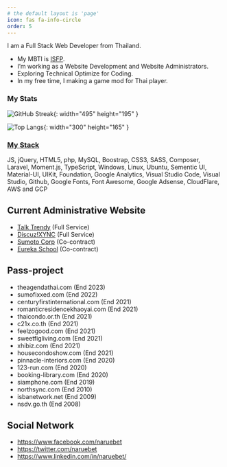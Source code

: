 ```yaml
---
# the default layout is 'page'
icon: fas fa-info-circle
order: 5
---
```

I am a Full Stack Web Developer from Thailand.
  - My MBTI is [ISFP](https://www.16personalities.com/isfp-personality).
  - I’m working as a Website Development and Website Administrators.
  - Exploring Technical Optimize for Coding.
  - In my free time, I making a game mod for Thai player.

### My Stats
![GitHub Streak](https://streak-stats.demolab.com?user=Nasz&theme=dark){: width="495" height="195" }

![Top Langs](https://github-readme-stats.vercel.app/api/top-langs/?username=Nasz&layout=compact&theme=vision-friendly-dark){: width="300" height="165" }

### [My Stack](https://stackshare.io/naruebet/my-stack#stack)
JS, jQuery, HTML5, php, MySQL, Boostrap, CSS3, SASS, Composer, Laravel, Moment.js, TypeScript, Windows, Linux, Ubuntu, Sementic UI, Material-UI, UIKit, Foundation, Google Analytics, Visual Studio Code, Visual Studio, Github, Google Fonts, Font Awesome, Google Adsense, CloudFlare, AWS and GCP

## Current Administrative Website

  - [Talk Trendy](https://talktrendy.net) (Full Service)
  - [Discuz!XYNC](https://discuzxync.com) (Full Service)
  - [Sumoto Corp](https://sumotocorp.com) (Co-contract)
  - [Eureka School](https://eureka-school.com) (Co-contract)

## Pass-project

  - theagendathai.com (End 2023)
  - sumofixxed.com (End 2022)
  - centuryfirstinternational.com (End 2021)
  - romanticresidencekhaoyai.com (End 2021)
  - thaicondo.or.th (End 2021)
  - c21x.co.th (End 2021)
  - feelzogood.com (End 2021)
  - sweetfigliving.com (End 2021)
  - xhibiz.com (End 2021)
  - housecondoshow.com (End 2021)
  - pinnacle-interiors.com (End 2020)
  - 123-run.com (End 2020)
  - booking-library.com (End 2020)
  - siamphone.com (End 2019)
  - northsync.com (End 2010)
  - isbanetwork.net (End 2009)
  - nsdv.go.th (End 2008)

## Social Network
  - <https://www.facebook.com/naruebet>
  - <https://twitter.com/naruebet>
  - <https://www.linkedin.com/in/naruebet/>